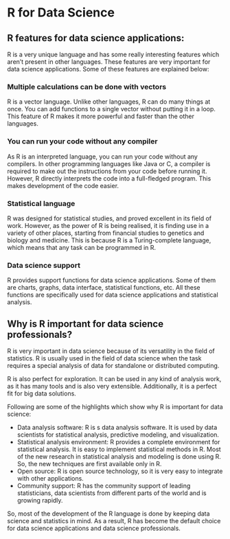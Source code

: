 # R for Data Science

## **R features for data science applications:**

R is a very unique language and has some really interesting features which aren’t present in other languages. These features are very important for data science applications. Some of these features are explained below:  


### **Multiple calculations can be done with vectors**

R is a vector language. Unlike other languages, R can do many things at once. You can add functions to a single vector without putting it in a loop. This feature of R makes it more powerful and faster than the other languages.

### **You can run your code without any compiler**

As R is an interpreted language, you can run your code without any compilers. In other programming languages like Java or C, a compiler is required to make out the instructions from your code before running it. However, R directly interprets the code into a full-fledged program. This makes development of the code easier.

### **Statistical language**

R was designed for statistical studies, and proved excellent in its field of work. However, as the power of R is being realised, it is finding use in a variety of other places, starting from financial studies to genetics and biology and medicine. This is because R is a Turing-complete language, which means that any task can be programmed in R.

### Data science support

R provides support functions for data science applications. Some of them are charts, graphs, data interface, statistical functions, etc. All these functions are specifically used for data science applications and statistical analysis.

## **Why is R important for data science professionals?**

R is very important in data science because of its versatility in the field of statistics. R is usually used in the field of data science when the task requires a special analysis of data for standalone or distributed computing.

R is also perfect for exploration. It can be used in any kind of analysis work, as it has many tools and is also very extensible. Additionally, it is a perfect fit for big data solutions.

Following are some of the highlights which show why R is important for data science:

* Data analysis software: R is s data analysis software. It is used by data scientists for statistical analysis, predictive modeling, and visualization.
* Statistical analysis environment: R provides a complete environment for statistical analysis. It is easy to implement statistical methods in R. Most of the new research in statistical analysis and modeling is done using R. So, the new techniques are first available only in R.
* Open source: R is open source technology, so it is very easy to integrate with other applications.
* Community support: R has the community support of leading statisticians, data scientists from different parts of the world and is growing rapidly.

So, most of the development of the R language is done by keeping data science and statistics in mind. As a result, R has become the default choice for data science applications and data science professionals.  


